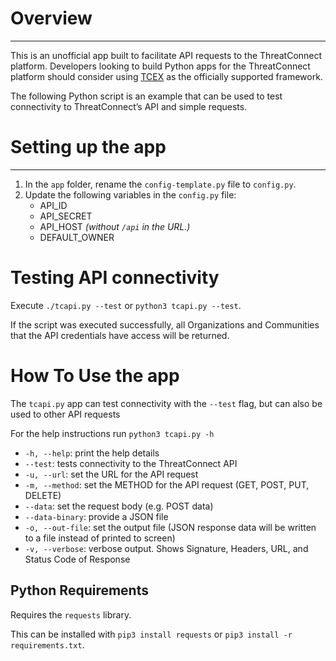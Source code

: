 # Overview
-----------
This is an unofficial app built to facilitate API requests to the ThreatConnect platform. Developers looking to build 
Python apps for the ThreatConnect platform should consider using [TCEX](https://github.com/ThreatConnect-Inc/tcex) as
the officially supported framework. 

The following Python script is an example that can be used to test connectivity to ThreatConnect’s API
and simple requests. 

# Setting up the app
-------
1. In the `app` folder, rename the `config-template.py` file to `config.py`.
2. Update the following variables in the `config.py` file:
   - API_ID
   - API_SECRET
   - API_HOST _(without `/api` in the URL.)_
   - DEFAULT_OWNER

# Testing API connectivity
Execute `./tcapi.py --test` or `python3 tcapi.py --test`. 

If the script was executed successfully, all Organizations and Communities that the API credentials have access will be returned.

# How To Use the app

The `tcapi.py` app can test connectivity with the `--test` flag, but can also be used to other API requests

For the help instructions run `python3 tcapi.py -h`

- `-h, --help`: print the help details
- `--test`: tests connectivity to the ThreatConnect API
- `-u, --url`: set the URL for the API request
- `-m, --method`: set the METHOD for the API request (GET, POST, PUT, DELETE)
- `--data`: set the request body (e.g. POST data)
- `--data-binary`: provide a JSON file 
- `-o, --out-file`: set the output file (JSON response data will be written to a file instead of printed to screen)
- `-v, --verbose`: verbose output. Shows Signature, Headers, URL, and Status Code of Response

## Python Requirements
Requires the `requests` library. 

This can be installed with `pip3 install requests` or `pip3 install -r requirements.txt`.
